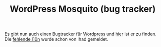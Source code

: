 ﻿---
layout: post
title: WordPress Mosquito (bug tracker)
---
Es gibt nun auch einen Bugtracker für [Wordpress][0] und [hier][1] ist er zu finden. Die [fehlende l10n][2] wurde schon von Ihad gemeldet.

[0]: http://wordpress.org/
[1]: http://mosquito.wordpress.org/main_page.php
[2]: http://www.ihad.de/wordpress

